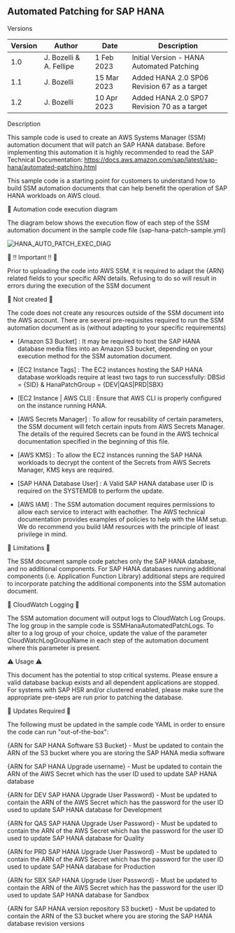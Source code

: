 ## Automated Patching for SAP HANA

Versions

Version | Author | Date | Description |
--- | --- | --- | --- |
1.0 | J. Bozelli & A. Fellipe | 1 Feb 2023 | Initial Version - HANA Automated Patching |
1.1 | J. Bozelli | 15 Mar 2023 | Added HANA 2.0 SP06 Revision 67 as a target |
1.2 | J. Bozelli | 10 Apr 2023 | Added HANA 2.0 SP07 Revision 70 as a target |


Description

This sample code is used to create an AWS Systems Manager (SSM) automation document that will patch an SAP HANA database. Before implementing  this automation it is highly recommended to read the SAP Technical Documentation: https://docs.aws.amazon.com/sap/latest/sap-hana/automated-patching.html
  
This sample code is a starting point for customers to understand how to build SSM automation documents that can help benefit the operation of SAP HANA workloads on AWS cloud.

:thought_balloon: Automation code execution diagram
  
 The diagram below shows the execution flow of each step of the SSM automation document in the sample code file (sap-hana-patch-sample.yml) 
 

![HANA_AUTO_PATCH_EXEC_DIAG](https://user-images.githubusercontent.com/115275673/207960737-286ebc6b-21c4-4ad2-8788-3c0fb75a0efe.jpg)


:stop_sign: !! Important !! :stop_sign:
  
Prior to uploading the code into AWS SSM, it is required to adapt the {ARN} related fields to your specific ARN details. Refusing to do so will result in errors during the execution of the SSM document
  
:no_entry_sign: Not created :no_entry_sign:
  
The code does not create any resources outside of the SSM document into the AWS account. There are several pre-requisites required to run the SSM automation document as is (without adapting to your specific requirements)
  
* [Amazon S3 Bucket] : It may be required to host the SAP HANA database media files into an Amazon S3 bucket, depending on your execution method for the SSM automation document. 
  
* [EC2 Instance Tags] : The EC2 instances hosting the SAP HANA database workloads require at least two tags to run successfully:
DBSid = {SID} & HanaPatchGroup = {DEV|QAS|PRD|SBX}

* [EC2 Instance | AWS CLI] : Ensure that AWS CLI is properly configured on the instance running HANA. 

* [AWS Secrets Manager] : To allow for reusability of certain parameters, the SSM document will fetch certain inputs from AWS Secrets Manager. The details of the required Secrets can be found in the AWS technical documentation specified in the beginning of this file.

* [AWS KMS] : To allow the EC2 instances running the SAP HANA workloads to decrypt the content of the Secrets from AWS Secrets Manager, KMS keys are required.
  
* [SAP HANA Database User] : A Valid SAP HANA database user ID is required on the SYSTEMDB to perform the update. 
  
* [AWS IAM] : The SSM automation document requires permissions to allow each service to interact with eachother. The AWS technical documentation provides examples of policies to help with the IAM setup. We do recommend you build IAM resources with the principle of least privilege in mind.

:rotating_light: Limitations :rotating_light:
  
The SSM document sample code patches only the SAP HANA database, and no additional components. For SAP HANA databases running additional components (i.e. Application Function Library) additional steps are required to incorporate patching the additional components into the SSM automation document. 

:speech_balloon: CloudWatch Logging :speech_balloon:	

The SSM automation document will output logs to CloudWatch Log Groups. The log group in the sample code is SSMHanaAutomatedPatchLogs. To alter to a log group of your choice, update the value of the parameter CloudWatchLogGroupName in each step of the automation document where this parameter is present.
  
:warning: Usage :warning: 
  
This document has the potential to stop critical systems. Please ensure a valid database backup exists and all dependent applications are stopped. For systems with SAP HSR and/or clustered enabled, please make sure the appropriate pre-steps are run prior to patching the database.

:construction: Updates Required :construction:

The following must be updated in the sample code YAML in order to ensure the code can run "out-of-the-box":

{ARN for SAP HANA Software S3 Bucket} - Must be updated to contain the ARN of the S3 bucket where you are storing the SAP HANA media software
  
{ARN for SAP HANA Upgrade username} - Must be updated to contain the ARN of the AWS Secret which has the user ID used to update SAP HANA database
  
{ARN for DEV SAP HANA Upgrade User Password} - Must be updated to contain the ARN of the AWS Secret which has the password for the user ID used to update SAP HANA database for Development
  
{ARN for QAS SAP HANA Upgrade User Password} - Must be updated to contain the ARN of the AWS Secret which has the password for the user ID used to update SAP HANA database for Quality
  
{ARN for PRD SAP HANA Upgrade User Password} - Must be updated to contain the ARN of the AWS Secret which has the password for the user ID used to update SAP HANA database for Production
  
{ARN for SBX SAP HANA Upgrade User Password} - Must be updated to contain the ARN of the AWS Secret which has the password for the user ID used to update SAP HANA database for Sandbox
  
{ARN for SAP HANA version repository S3 bucket} - Must be updated to contain the ARN of the S3 bucket where you are storing the SAP HANA database revision versions
